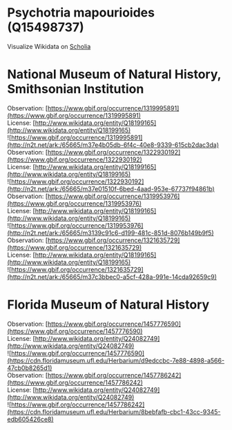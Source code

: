
Psychotria mapourioides (Q15498737)
===================================
  
Visualize Wikidata on [Scholia](https://scholia.toolforge.org/taxon/Q15498737)
# National Museum of Natural History, Smithsonian Institution
  
Observation: [https://www.gbif.org/occurrence/1319995891](https://www.gbif.org/occurrence/1319995891)  
License: [http://www.wikidata.org/entity/Q18199165](http://www.wikidata.org/entity/Q18199165)  
![https://www.gbif.org/occurrence/1319995891](http://n2t.net/ark:/65665/m37e4b05db-6f4c-40e8-9339-615cb2dac3da)  
Observation: [https://www.gbif.org/occurrence/1322930192](https://www.gbif.org/occurrence/1322930192)  
License: [http://www.wikidata.org/entity/Q18199165](http://www.wikidata.org/entity/Q18199165)  
![https://www.gbif.org/occurrence/1322930192](http://n2t.net/ark:/65665/m37e01510f-6bed-4aad-953e-67737f94861b)  
Observation: [https://www.gbif.org/occurrence/1319953976](https://www.gbif.org/occurrence/1319953976)  
License: [http://www.wikidata.org/entity/Q18199165](http://www.wikidata.org/entity/Q18199165)  
![https://www.gbif.org/occurrence/1319953976](http://n2t.net/ark:/65665/m3139c91c6-d199-481c-851d-8076b149b9f5)  
Observation: [https://www.gbif.org/occurrence/1321635729](https://www.gbif.org/occurrence/1321635729)  
License: [http://www.wikidata.org/entity/Q18199165](http://www.wikidata.org/entity/Q18199165)  
![https://www.gbif.org/occurrence/1321635729](http://n2t.net/ark:/65665/m37c3bbec0-a5cf-428a-991e-14cda92659c9)
# Florida Museum of Natural History
  
Observation: [https://www.gbif.org/occurrence/1457776590](https://www.gbif.org/occurrence/1457776590)  
License: [http://www.wikidata.org/entity/Q24082749](http://www.wikidata.org/entity/Q24082749)  
![https://www.gbif.org/occurrence/1457776590](https://cdn.floridamuseum.ufl.edu/Herbarium/d9edccbc-7e88-4898-a566-47cb0b8265d1)  
Observation: [https://www.gbif.org/occurrence/1457786242](https://www.gbif.org/occurrence/1457786242)  
License: [http://www.wikidata.org/entity/Q24082749](http://www.wikidata.org/entity/Q24082749)  
![https://www.gbif.org/occurrence/1457786242](https://cdn.floridamuseum.ufl.edu/Herbarium/8bebfafb-cbc1-43cc-9345-edb605426ce8)